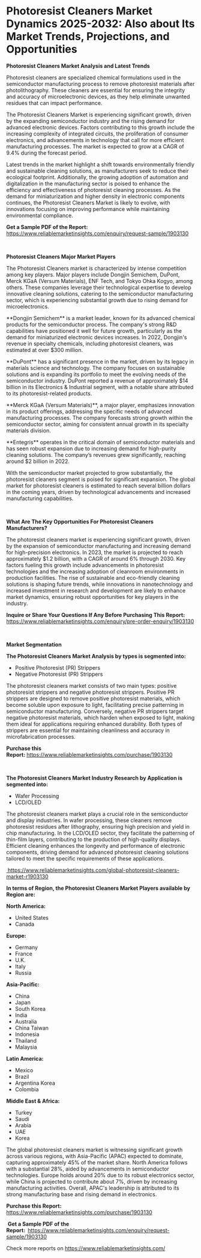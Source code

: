 <p><h1>Photoresist Cleaners Market Dynamics 2025-2032: Also about Its Market Trends, Projections, and Opportunities</h1></p><p><strong>Photoresist Cleaners Market Analysis and Latest Trends</strong></p>
<p><p>Photoresist cleaners are specialized chemical formulations used in the semiconductor manufacturing process to remove photoresist materials after photolithography. These cleaners are essential for ensuring the integrity and accuracy of microelectronic devices, as they help eliminate unwanted residues that can impact performance. </p><p>The Photoresist Cleaners Market is experiencing significant growth, driven by the expanding semiconductor industry and the rising demand for advanced electronic devices. Factors contributing to this growth include the increasing complexity of integrated circuits, the proliferation of consumer electronics, and advancements in technology that call for more efficient manufacturing processes. The market is expected to grow at a CAGR of 9.4% during the forecast period. </p><p>Latest trends in the market highlight a shift towards environmentally friendly and sustainable cleaning solutions, as manufacturers seek to reduce their ecological footprint. Additionally, the growing adoption of automation and digitalization in the manufacturing sector is poised to enhance the efficiency and effectiveness of photoresist cleaning processes. As the demand for miniaturization and higher density in electronic components continues, the Photoresist Cleaners Market is likely to evolve, with innovations focusing on improving performance while maintaining environmental compliance.</p></p>
<p><strong>Get a Sample PDF of the Report:&nbsp;</strong> <a href="https://www.reliablemarketinsights.com/enquiry/request-sample/1903130?utm_campaign=2012&utm_medium=2&utm_source=Github&utm_content=ia&utm_term=13022025&utm_id=photoresist-cleaners">https://www.reliablemarketinsights.com/enquiry/request-sample/1903130</a></p>
<p>&nbsp;</p>
<p><strong>Photoresist Cleaners Major Market Players</strong></p>
<p><p>The Photoresist Cleaners market is characterized by intense competition among key players. Major players include Dongjin Semichem, DuPont, Merck KGaA (Versum Materials), ENF Tech, and Tokyo Ohka Kogyo, among others. These companies leverage their technological expertise to develop innovative cleaning solutions, catering to the semiconductor manufacturing sector, which is experiencing substantial growth due to rising demand for microelectronics.</p><p>**Dongjin Semichem** is a market leader, known for its advanced chemical products for the semiconductor process. The company's strong R&D capabilities have positioned it well for future growth, particularly as the demand for miniaturized electronic devices increases. In 2022, Dongjin's revenue in specialty chemicals, including photoresist cleaners, was estimated at over $300 million.</p><p>**DuPont** has a significant presence in the market, driven by its legacy in materials science and technology. The company focuses on sustainable solutions and is expanding its portfolio to meet the evolving needs of the semiconductor industry. DuPont reported a revenue of approximately $14 billion in its Electronics & Industrial segment, with a notable share attributed to its photoresist-related products.</p><p>**Merck KGaA (Versum Materials)**, a major player, emphasizes innovation in its product offerings, addressing the specific needs of advanced manufacturing processes. The company forecasts strong growth within the semiconductor sector, aiming for consistent annual growth in its specialty materials division.</p><p>**Entegris** operates in the critical domain of semiconductor materials and has seen robust expansion due to increasing demand for high-purity cleaning solutions. The company’s revenues grew significantly, reaching around $2 billion in 2022.</p><p>With the semiconductor market projected to grow substantially, the photoresist cleaners segment is poised for significant expansion. The global market for photoresist cleaners is estimated to reach several billion dollars in the coming years, driven by technological advancements and increased manufacturing capabilities.</p></p>
<p>&nbsp;</p>
<p><strong>What Are The Key Opportunities For Photoresist Cleaners Manufacturers?</strong></p>
<p><p>The photoresist cleaners market is experiencing significant growth, driven by the expansion of semiconductor manufacturing and increasing demand for high-precision electronics. In 2023, the market is projected to reach approximately $1.2 billion, with a CAGR of around 6% through 2030. Key factors fueling this growth include advancements in photoresist technologies and the increasing adoption of cleanroom environments in production facilities. The rise of sustainable and eco-friendly cleaning solutions is shaping future trends, while innovations in nanotechnology and increased investment in research and development are likely to enhance market dynamics, ensuring robust opportunities for key players in the industry.</p></p>
<p><strong>Inquire or Share Your Questions If Any Before Purchasing This Report:</strong> <a href="https://www.reliablemarketinsights.com/enquiry/pre-order-enquiry/1903130?utm_campaign=2012&utm_medium=2&utm_source=Github&utm_content=ia&utm_term=13022025&utm_id=photoresist-cleaners">https://www.reliablemarketinsights.com/enquiry/pre-order-enquiry/1903130</a></p>
<p>&nbsp;</p>
<p><strong>Market Segmentation</strong></p>
<p><strong>The Photoresist Cleaners Market Analysis by types is segmented into:</strong></p>
<p><ul><li>Positive Photoresist (PR) Strippers</li><li>Negative Photoresist (PR) Strippers</li></ul></p>
<p><p>The photoresist cleaners market consists of two main types: positive photoresist strippers and negative photoresist strippers. Positive PR strippers are designed to remove positive photoresist materials, which become soluble upon exposure to light, facilitating precise patterning in semiconductor manufacturing. Conversely, negative PR strippers target negative photoresist materials, which harden when exposed to light, making them ideal for applications requiring enhanced durability. Both types of strippers are essential for maintaining cleanliness and accuracy in microfabrication processes.</p></p>
<p><strong>Purchase this Report:&nbsp;</strong><a href="https://www.reliablemarketinsights.com/purchase/1903130?utm_campaign=2012&utm_medium=2&utm_source=Github&utm_content=ia&utm_term=13022025&utm_id=photoresist-cleaners">https://www.reliablemarketinsights.com/purchase/1903130</a></p>
<p>&nbsp;</p>
<p><strong>The Photoresist Cleaners Market Industry Research by Application is segmented into:</strong></p>
<p><ul><li>Wafer Processing</li><li>LCD/OLED</li></ul></p>
<p><p>The photoresist cleaners market plays a crucial role in the semiconductor and display industries. In wafer processing, these cleaners remove photoresist residues after lithography, ensuring high precision and yield in chip manufacturing. In the LCD/OLED sector, they facilitate the patterning of thin-film layers, contributing to the production of high-quality displays. Efficient cleaning enhances the longevity and performance of electronic components, driving demand for advanced photoresist cleaning solutions tailored to meet the specific requirements of these applications.</p></p>
<p><a href="https://www.reliablemarketinsights.com/global-photoresist-cleaners-market-r1903130?utm_campaign=2012&utm_medium=2&utm_source=Github&utm_content=ia&utm_term=13022025&utm_id=photoresist-cleaners">&nbsp;https://www.reliablemarketinsights.com/global-photoresist-cleaners-market-r1903130</a></p>
<p><strong>In terms of Region, the Photoresist Cleaners Market Players available by Region are:</strong></p>
<p>
    <p> <strong> North America: </strong>
        <ul>
            <li>United States</li>
            <li>Canada</li>
        </ul>
        </p> 
    <p> <strong> Europe: </strong>
        <ul>
            <li>Germany</li>
            <li>France</li>
            <li>U.K.</li>
            <li>Italy</li>
            <li>Russia</li>
        </ul>
        </p> 
    <p> <strong> Asia-Pacific: </strong>
        <ul>
            <li>China</li>
            <li>Japan</li>
            <li>South Korea</li>
            <li>India</li>
            <li>Australia</li>
            <li>China Taiwan</li>
            <li>Indonesia</li>
            <li>Thailand</li>
            <li>Malaysia</li>
        </ul>
        </p> 
    <p> <strong> Latin America: </strong>
        <ul>
            <li>Mexico</li>
            <li>Brazil</li>
            <li>Argentina Korea</li>
            <li>Colombia</li>
        </ul>
        </p> 
    <p> <strong> Middle East & Africa: </strong>
        <ul>
            <li>Turkey</li>
            <li>Saudi</li>
            <li>Arabia</li>
            <li>UAE</li>
            <li>Korea</li>
        </ul>
    </p>
    </p>
<p><p>The global photoresist cleaners market is witnessing significant growth across various regions, with Asia-Pacific (APAC) expected to dominate, capturing approximately 45% of the market share. North America follows with a substantial 28%, aided by advancements in semiconductor technologies. Europe holds around 20% due to its robust electronics sector, while China is projected to contribute about 7%, driven by increasing manufacturing activities. Overall, APAC's leadership is attributed to its strong manufacturing base and rising demand in electronics.</p></p>
<p><strong>Purchase this Report: </strong><a href="https://www.reliablemarketinsights.com/purchase/1903130?utm_campaign=2012&utm_medium=2&utm_source=Github&utm_content=ia&utm_term=13022025&utm_id=photoresist-cleaners">https://www.reliablemarketinsights.com/purchase/1903130</a></p>
<p>&nbsp;<strong>Get a Sample PDF of the Report:&nbsp;&nbsp;</strong><a href="https://www.reliablemarketinsights.com/enquiry/request-sample/1903130?utm_campaign=2012&utm_medium=2&utm_source=Github&utm_content=ia&utm_term=13022025&utm_id=photoresist-cleaners">https://www.reliablemarketinsights.com/enquiry/request-sample/1903130</a></p>
<p><strong></strong></p>
<p>Check more reports on <a href="https://www.reliablemarketinsights.com/?utm_campaign=2012&utm_medium=2&utm_source=Github&utm_content=ia&utm_term=13022025&utm_id=photoresist-cleaners">https://www.reliablemarketinsights.com/</a></p>